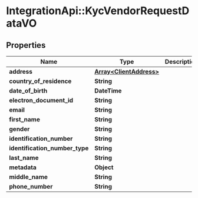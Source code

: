 # IntegrationApi::KycVendorRequestDataVO

## Properties
Name | Type | Description | Notes
------------ | ------------- | ------------- | -------------
**address** | [**Array&lt;ClientAddress&gt;**](ClientAddress.md) |  | [optional] 
**country_of_residence** | **String** |  | [optional] 
**date_of_birth** | **DateTime** |  | [optional] 
**electron_document_id** | **String** |  | [optional] 
**email** | **String** |  | [optional] 
**first_name** | **String** |  | [optional] 
**gender** | **String** |  | [optional] 
**identification_number** | **String** |  | [optional] 
**identification_number_type** | **String** |  | [optional] 
**last_name** | **String** |  | [optional] 
**metadata** | **Object** |  | [optional] 
**middle_name** | **String** |  | [optional] 
**phone_number** | **String** |  | [optional] 


